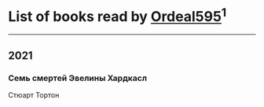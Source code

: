 # List of books read by [Ordeal595](https://plus.google.com/u/0/101497995260874987681/)<sup>1</sup>
---

## 2021

### Семь смертей Эвелины Хардкасл
Стюарт Тортон




